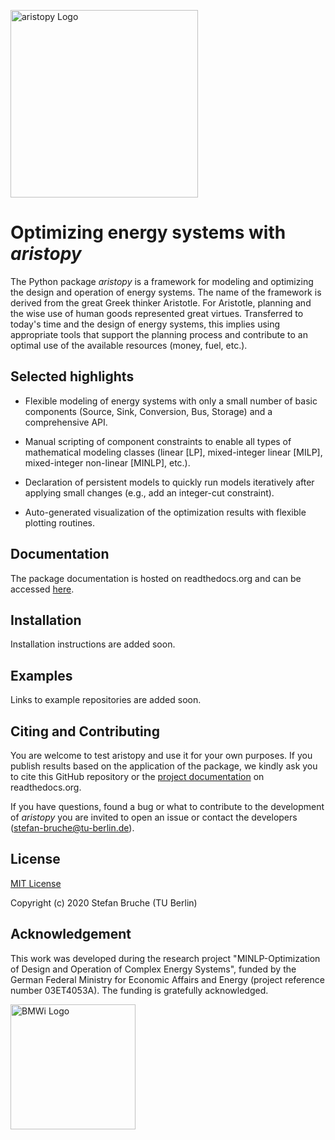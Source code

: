 <a href="https://www.energietechnik.tu-berlin.de/menue/forschung/energiesystemanalyse_und_optimierung/oeb_ensys/"><img src="https://www.energietechnik.tu-berlin.de/fileadmin/fg106/Fotos/aristopy_logo_small.png" alt="aristopy Logo" width="300px"></a>

# Optimizing energy systems with *aristopy*


The Python package *aristopy* is a framework for modeling and optimizing the
design and operation of energy systems.
The name of the framework is derived from the great Greek thinker Aristotle.
For Aristotle, planning and the wise use of human goods represented great virtues.
Transferred to today's time and the design of energy systems, this implies using
appropriate tools that support the planning process and contribute to an
optimal use of the available resources (money, fuel, etc.).

##  Selected highlights
* Flexible modeling of energy systems with only a small number of basic
  components (Source, Sink, Conversion, Bus, Storage) and a comprehensive API.
* Manual scripting of component constraints to enable all types of
  mathematical modeling classes (linear \[LP\], mixed-integer linear
  \[MILP\], mixed-integer non-linear \[MINLP\], etc.).

* Declaration of persistent models to quickly run models iteratively
  after applying small changes (e.g., add an integer-cut constraint).
* Auto-generated visualization of the optimization results with
  flexible plotting routines.

## Documentation
The package documentation is hosted on readthedocs.org and can be accessed
[here](https://aristopy.readthedocs.io/en/latest/index.html).

## Installation
Installation instructions are added soon.

## Examples
Links to example repositories are added soon.

## Citing and Contributing
You are welcome to test aristopy and use it for your own purposes. If you
publish results based on the application of the package, we kindly ask you to
cite this GitHub repository or the [project documentation](
https://aristopy.readthedocs.io/en/latest/index.html) on readthedocs.org.

If you have questions, found a bug or what to contribute to the development of
*aristopy* you are invited to open an issue or contact the developers
(stefan-bruche@tu-berlin.de).

## License
[MIT License](https://opensource.org/licenses/MIT)

Copyright (c) 2020 Stefan Bruche (TU Berlin)

## Acknowledgement
This work was developed during the research project "MINLP-Optimization of
Design and Operation of Complex Energy Systems", funded by the German Federal
Ministry for Economic Affairs and Energy (project reference number 03ET4053A).
The funding is gratefully acknowledged.

<a href="https://www.energietechnik.tu-berlin.de/menue/forschung/energiesystemanalyse_und_optimierung/oeb_ensys/"><img src="https://www.energietechnik.tu-berlin.de/fileadmin/fg106/Fotos/bwmi_logo_small.png" alt="BMWi Logo" width="200px"></a>